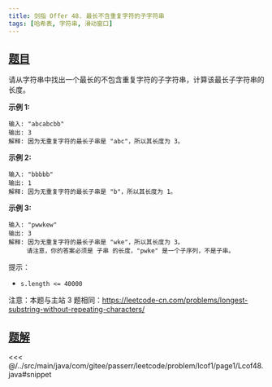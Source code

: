 ```yaml
---
title: 剑指 Offer 48. 最长不含重复字符的子字符串
tags: [哈希表, 字符串, 滑动窗口]
---
```



## [题目](https://leetcode.cn/problems/zui-chang-bu-han-zhong-fu-zi-fu-de-zi-zi-fu-chuan-lcof/)
请从字符串中找出一个最长的不包含重复字符的子字符串，计算该最长子字符串的长度。

**示例 1:**

    输入: "abcabcbb"
    输出: 3 
    解释: 因为无重复字符的最长子串是 "abc"，所以其长度为 3。

**示例 2:**

    输入: "bbbbb"
    输出: 1
    解释: 因为无重复字符的最长子串是 "b"，所以其长度为 1。

**示例 3:**

    输入: "pwwkew"
    输出: 3
    解释: 因为无重复字符的最长子串是 "wke"，所以其长度为 3。
         请注意，你的答案必须是 子串 的长度，"pwke" 是一个子序列，不是子串。

提示：

* `s.length <= 40000`

注意：本题与主站 3 题相同：<https://leetcode-cn.com/problems/longest-substring-without-repeating-characters/>


## [题解](https://github.com/PasseRR/JavaLeetCode/blob/master/src/main/java/com/gitee/passerr/leetcode/problem/lcof1/page1/Lcof48.java)

<<< @/../src/main/java/com/gitee/passerr/leetcode/problem/lcof1/page1/Lcof48.java#snippet
